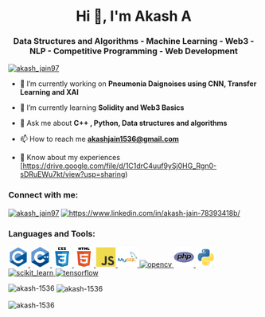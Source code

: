 <h1 align="center">Hi 👋, I'm Akash A</h1>
<h3 align="center">Data Structures and Algorithms - Machine Learning - Web3 - NLP - Competitive Programming - Web Development</h3>

<p align="left"> <a href="https://twitter.com/akash_jain97" target="blank"><img src="https://img.shields.io/twitter/follow/akash_jain97?logo=twitter&style=for-the-badge" alt="akash_jain97" /></a> </p>

- 🔭 I’m currently working on **Pneumonia Daignoises using CNN, Transfer Learning and XAI**

- 🌱 I’m currently learning **Solidity and Web3 Basics**

- 💬 Ask me about **C++ , Python, Data structures and algorithms**

- 📫 How to reach me **akashjain1536@gmail.com**

- 📄 Know about my experiences [https://drive.google.com/file/d/1C1drC4uuf9ySj0HG_Rgn0-sDRuEWu7kt/view?usp=sharing)

<h3 align="left">Connect with me:</h3>
<p align="left">
<a href="https://twitter.com/akash_jain97" target="blank"><img align="center" src="https://raw.githubusercontent.com/rahuldkjain/github-profile-readme-generator/master/src/images/icons/Social/twitter.svg" alt="akash_jain97" height="30" width="40" /></a>
<a href="https://linkedin.com/in/https://www.linkedin.com/in/akash-jain-78393418b/" target="blank"><img align="center" src="https://raw.githubusercontent.com/rahuldkjain/github-profile-readme-generator/master/src/images/icons/Social/linked-in-alt.svg" alt="https://www.linkedin.com/in/akash-jain-78393418b/" height="30" width="40" /></a>


<h3 align="left">Languages and Tools:</h3>
<p align="left"> <a href="https://www.cprogramming.com/" target="_blank"> <img src="https://raw.githubusercontent.com/devicons/devicon/master/icons/c/c-original.svg" alt="c" width="40" height="40"/> </a> <a href="https://www.w3schools.com/cpp/" target="_blank"> <img src="https://raw.githubusercontent.com/devicons/devicon/master/icons/cplusplus/cplusplus-original.svg" alt="cplusplus" width="40" height="40"/> </a> <a href="https://www.w3schools.com/css/" target="_blank"> <img src="https://raw.githubusercontent.com/devicons/devicon/master/icons/css3/css3-original-wordmark.svg" alt="css3" width="40" height="40"/> </a> <a href="https://www.w3.org/html/" target="_blank"> <img src="https://raw.githubusercontent.com/devicons/devicon/master/icons/html5/html5-original-wordmark.svg" alt="html5" width="40" height="40"/> </a> <a href="https://developer.mozilla.org/en-US/docs/Web/JavaScript" target="_blank"> <img src="https://raw.githubusercontent.com/devicons/devicon/master/icons/javascript/javascript-original.svg" alt="javascript" width="40" height="40"/> </a> <a href="https://www.mysql.com/" target="_blank"> <img src="https://raw.githubusercontent.com/devicons/devicon/master/icons/mysql/mysql-original-wordmark.svg" alt="mysql" width="40" height="40"/> </a> <a href="https://opencv.org/" target="_blank"> <img src="https://www.vectorlogo.zone/logos/opencv/opencv-icon.svg" alt="opencv" width="40" height="40"/> </a> <a href="https://www.php.net" target="_blank"> <img src="https://raw.githubusercontent.com/devicons/devicon/master/icons/php/php-original.svg" alt="php" width="40" height="40"/> </a> <a href="https://www.python.org" target="_blank"> <img src="https://raw.githubusercontent.com/devicons/devicon/master/icons/python/python-original.svg" alt="python" width="40" height="40"/> </a> <a href="https://scikit-learn.org/" target="_blank"> <img src="https://upload.wikimedia.org/wikipedia/commons/0/05/Scikit_learn_logo_small.svg" alt="scikit_learn" width="40" height="40"/> </a> <a href="https://www.tensorflow.org" target="_blank"> <img src="https://www.vectorlogo.zone/logos/tensorflow/tensorflow-icon.svg" alt="tensorflow" width="40" height="40"/> </a> </p>

<p><img align="left" src="https://github-readme-stats.vercel.app/api/top-langs?username=akash-1536&show_icons=true&locale=en&layout=compact" alt="akash-1536" /></p>

<p>&nbsp;<img align="center" src="https://github-readme-stats.vercel.app/api?username=akash-1536&show_icons=true&locale=en" alt="akash-1536" /></p>

<p><img align="center" src="https://github-readme-streak-stats.herokuapp.com/?user=akash-1536&" alt="akash-1536" /></p>
